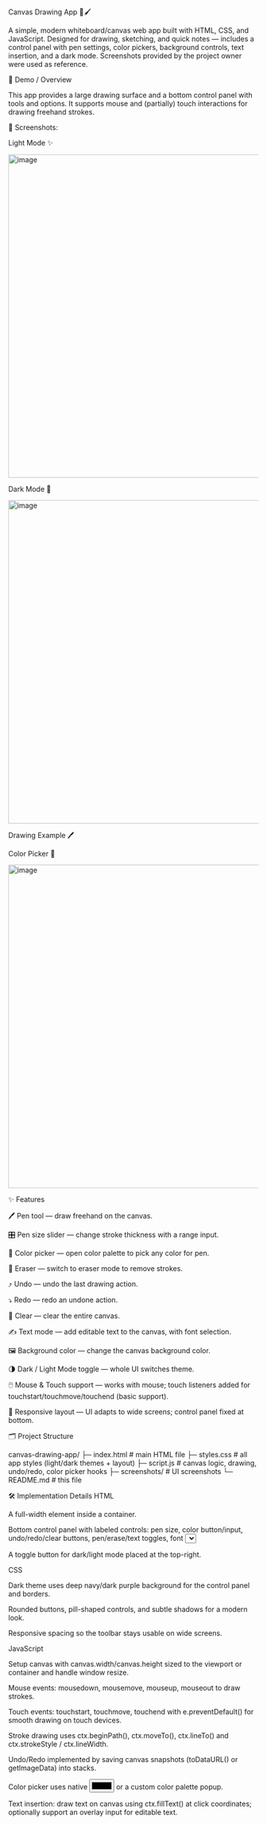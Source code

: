 Canvas Drawing App 🎨🖌️

A simple, modern whiteboard/canvas web app built with HTML, CSS, and JavaScript. Designed for drawing, sketching, and quick notes — includes a control panel with pen settings, color pickers, background controls, text insertion, and a dark mode. Screenshots provided by the project owner were used as reference.

🚀 Demo / Overview

This app provides a large drawing surface and a bottom control panel with tools and options. It supports mouse and (partially) touch interactions for drawing freehand strokes.

📸 Screenshots:

Light Mode ✨

<img width="650" height="650" alt="image" src="https://github.com/user-attachments/assets/b9075a38-f7df-4927-8bd6-4fd4fa414bba" />



Dark Mode 🌙



<img width="650" height="650" alt="image" src="https://github.com/user-attachments/assets/0396c56b-bd1c-46f1-a337-2d1af5050408" />


Drawing Example 🖊️





Color Picker 🎨

<img width="650" height="650" alt="image" src="https://github.com/user-attachments/assets/023a64f6-c9f8-4fb4-a879-d838f5b7a76c" />


✨ Features

🖊️ Pen tool — draw freehand on the canvas.

🎛️ Pen size slider — change stroke thickness with a range input.

🎨 Color picker — open color palette to pick any color for pen.

🧽 Eraser — switch to eraser mode to remove strokes.

⤴️ Undo — undo the last drawing action.

⤵️ Redo — redo an undone action.

🧹 Clear — clear the entire canvas.

✍️ Text mode — add editable text to the canvas, with font selection.

🖼️ Background color — change the canvas background color.

🌗 Dark / Light Mode toggle — whole UI switches theme.

🖱️ Mouse & Touch support — works with mouse; touch listeners added for touchstart/touchmove/touchend (basic support).

🔁 Responsive layout — UI adapts to wide screens; control panel fixed at bottom.


🗂️ Project Structure

canvas-drawing-app/
├─ index.html # main HTML file
├─ styles.css # all app styles (light/dark themes + layout)
├─ script.js # canvas logic, drawing, undo/redo, color picker hooks
├─ screenshots/ # UI screenshots
└─ README.md # this file

🛠️ Implementation Details
HTML

A full-width <canvas> element inside a container.

Bottom control panel with labeled controls: pen size, color button/input, undo/redo/clear buttons, pen/erase/text toggles, font <select>, and a background color control.

A toggle button for dark/light mode placed at the top-right.








CSS

Dark theme uses deep navy/dark purple background for the control panel and borders.

Rounded buttons, pill-shaped controls, and subtle shadows for a modern look.

Responsive spacing so the toolbar stays usable on wide screens.









JavaScript

Setup canvas with canvas.width/canvas.height sized to the viewport or container and handle window resize.

Mouse events: mousedown, mousemove, mouseup, mouseout to draw strokes.

Touch events: touchstart, touchmove, touchend with e.preventDefault() for smooth drawing on touch devices.

Stroke drawing uses ctx.beginPath(), ctx.moveTo(), ctx.lineTo() and ctx.strokeStyle / ctx.lineWidth.

Undo/Redo implemented by saving canvas snapshots (toDataURL() or getImageData) into stacks.

Color picker uses native <input type="color"> or a custom color palette popup.

Text insertion: draw text on canvas using ctx.fillText() at click coordinates; optionally support an overlay input for editable text.
